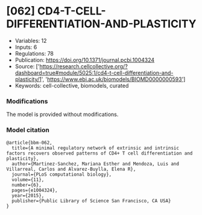 # \[062\] CD4-T-CELL-DIFFERENTIATION-AND-PLASTICITY

 - Variables: 12
 - Inputs: 6
 - Regulations: 78
 - Publication: https://doi.org/10.1371/journal.pcbi.1004324
 - Source: ['https://research.cellcollective.org/?dashboard=true#module/5025:1/cd4-t-cell-differentiation-and-plasticity/1', 'https://www.ebi.ac.uk/biomodels/BIOMD0000000593']
 - Keywords: cell-collective, biomodels, curated


### Modifications

The model is provided without modifications.

### Model citation

```
@article{bbm-062,
  title={A minimal regulatory network of extrinsic and intrinsic factors recovers observed patterns of CD4+ T cell differentiation and plasticity},
  author={Martinez-Sanchez, Mariana Esther and Mendoza, Luis and Villarreal, Carlos and Alvarez-Buylla, Elena R},
  journal={PLoS computational biology},
  volume={11},
  number={6},
  pages={e1004324},
  year={2015},
  publisher={Public Library of Science San Francisco, CA USA}
}

```

